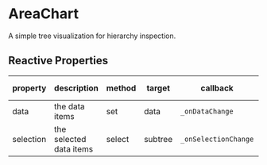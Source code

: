 # AreaChart

A simple tree visualization for hierarchy inspection.

## Reactive Properties

| property  | description                             | method   | target   | callback             | internal listener               |
| --------- | --------------------------------------- | -------- | -------- | -------------------- | ------------------------------- |
| data      | the data items                          | set      | data     | `_onDataChange`      | rerender                        |
| selection | the selected data items                 | select   | subtree  | `_onSelectionChange` | subtree styling                 |
